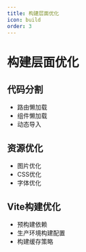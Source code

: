 ```yaml
---
title: 构建层面优化
icon: build
order: 3
---
```


# 构建层面优化

## 代码分割
- 路由懒加载
- 组件懒加载
- 动态导入

## 资源优化
- 图片优化
- CSS优化
- 字体优化

## Vite构建优化
- 预构建依赖
- 生产环境构建配置
- 构建缓存策略
